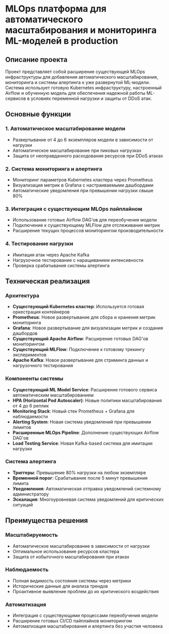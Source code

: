 # MLOps платформа для автоматического масштабирования и мониторинга ML-моделей в production

## Описание проекта

Проект представляет собой расширение существующей MLOps инфраструктуры для добавления автоматического масштабирования, мониторинга и системы алертинга к уже развернутой ML-модели. Система использует готовую Kubernetes инфраструктуру, настроенный Airflow и обученную модель для обеспечения надежной работы ML-сервисов в условиях переменной нагрузки и защиты от DDoS атак.

## Основные функции

### 1. Автоматическое масштабирование модели
- Развертывание от 4 до 6 экземпляров модели в зависимости от нагрузки
- Автоматическое масштабирование при пиковых нагрузках
- Защита от неоправданного расходования ресурсов при DDoS атаках

### 2. Система мониторинга и алертинга
- Мониторинг параметров Kubernetes кластера через Prometheus
- Визуализация метрик в Grafana с настраиваемыми дашбордами
- Автоматические уведомления при превышении нагрузки свыше 80%

### 3. Интеграция с существующим MLOps пайплайном
- Использование готовых Airflow DAG'ов для переобучения модели
- Подключение к существующему MLFlow для отслеживания метрик
- Расширение текущих процессов мониторингом производительности

### 4. Тестирование нагрузки
- Имитация атак через Apache Kafka
- Нагрузочное тестирование с наращиванием интенсивности
- Проверка срабатывания системы алертинга

## Техническая реализация

### Архитектура
- **Существующий Kubernetes кластер**: Используется готовая оркестрация контейнеров
- **Prometheus**: Новое развертывание для сбора и хранения метрик мониторинга
- **Grafana**: Новое развертывание для визуализации метрик и создания дашбордов
- **Существующий Apache Airflow**: Расширение готовых DAG'ов мониторингом
- **Существующий MLFlow**: Подключение к готовому трекингу экспериментов
- **Apache Kafka**: Новое развертывание для стриминга данных и нагрузочного тестирования

### Компоненты системы
- **Существующий ML Model Service**: Расширение готового сервиса автоматическим масштабированием
- **HPA (Horizontal Pod Autoscaler)**: Новые политики масштабирования от 4 до 6 реплик
- **Monitoring Stack**: Новый стек Prometheus + Grafana для наблюдаемости
- **Alerting System**: Новая система уведомлений при превышении лимитов
- **Расширенные MLOps Pipeline**: Дополнение существующих Airflow DAG'ов
- **Load Testing Service**: Новая Kafka-based система для имитации нагрузки

### Система алертинга
- **Триггеры**: Превышение 80% нагрузки на любом экземпляре
- **Временной порог**: Срабатывание после 5 минут превышения лимита
- **Уведомления**: Автоматическая отправка уведомлений системному администратору
- **Эскалация**: Многоуровневая система уведомлений для критических ситуаций

## Преимущества решения

### Масштабируемость
- Автоматическое масштабирование в зависимости от нагрузки
- Оптимальное использование ресурсов кластера
- Защита от избыточного масштабирования при атаках

### Наблюдаемость
- Полная видимость состояния системы через метрики
- Исторические данные для анализа трендов
- Проактивное выявление проблем до их критического воздействия

### Автоматизация
- Интеграция с существующими процессами переобучения модели
- Расширение готовых CI/CD пайплайнов мониторингом
- Автоматизация масштабирования и алертинга без участия человека
